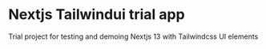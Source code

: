 # Nextjs Tailwindui trial app

Trial project for testing and demoing Nextjs 13 with Tailwindcss UI elements
